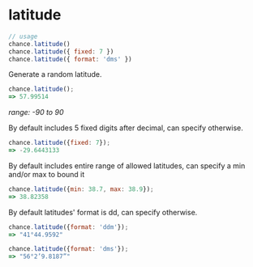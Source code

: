# latitude

```js
// usage
chance.latitude()
chance.latitude({ fixed: 7 })
chance.latitude({ format: 'dms' })
```

Generate a random latitude.

```js
chance.latitude();
=> 57.99514
```

_range: -90 to 90_

By default includes 5 fixed digits after decimal, can specify otherwise.

```js
chance.latitude({fixed: 7});
=> -29.6443133
```

By default includes entire range of allowed latitudes, can specify a min and/or max to bound it

```js
chance.latitude({min: 38.7, max: 38.9});
=> 38.82358
```

By default latitudes' format is dd, can specify otherwise.

```js
chance.latitude({format: 'ddm'});
=> "41°44.9592"
```

```js
chance.latitude({format: 'dms'});
=> "56°2’9.8187”"
```
